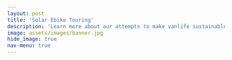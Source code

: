 ```yaml
---
layout: post
title: 'Solar Ebike Touring'
description: 'Learn more about our attempts to make vanlife sustainable'
image: assets/images/banner.jpg
hide_image: true
nav-menu: true
---
```


